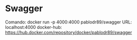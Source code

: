 # Swagger

Comando: docker run -p 4000:4000 pablodr89/swagger
URL: localhost:4000
docker-hub: https://hub.docker.com/repository/docker/pablodr89/swagger
